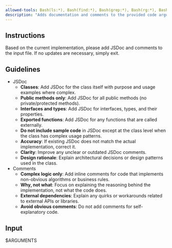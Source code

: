 ```yaml
---
allowed-tools: Bash(ls:*), Bash(find:*), Bash(grep:*), Bash(rg:*), Bash(tree:*)
description: "Adds documentation and comments to the provided code arguments"
---
```


## Instructions

Based on the current implementation, please add JSDoc and comments to the input file.
If no updates are necessary, simply exit.

## Guidelines

- JSDoc
  - **Classes**: Add JSDoc for the class itself with purpose and usage examples where complex.
  - **Public methods only**: Add JSDoc for all public methods (no private/protected methods).
  - **Interfaces and types**: Add JSDoc for interfaces, types, and their properties.
  - **Exported functions**: Add JSDoc for any functions that are called externally.
  - **Do not include sample code** in JSDoc except at the class level when the class has complex usage patterns.
  - **Accuracy**: If existing JSDoc does not match the actual implementation, correct it.
  - **Clarity**: Improve any unclear or outdated JSDoc comments.
  - **Design rationale**: Explain architectural decisions or design patterns used in the class.
- Comments
  - **Complex logic only**: Add inline comments for code that implements non-obvious algorithms or
    business rules.
  - **Why, not what**: Focus on explaining the reasoning behind the implementation, not what the code
    does.
  - **External dependencies**: Explain any quirks or workarounds related to external APIs or libraries.
  - **Avoid obvious comments**: Do not add comments for self-explanatory code.

## Input

$ARGUMENTS
